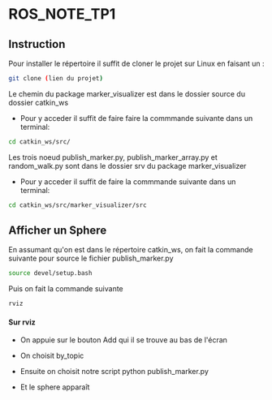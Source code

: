 # ROS_NOTE_TP1

## Instruction

Pour installer le répertoire il suffit de cloner le projet sur Linux en faisant un :

```sh
git clone (lien du projet)
```

Le chemin du package marker_visualizer est dans le dossier source du dossier catkin_ws

- Pour y acceder il suffit de faire faire la commmande suivante dans un terminal:
```sh
cd catkin_ws/src/
```

Les trois noeud publish_marker.py, publish_marker_array.py et random_walk.py  sont dans le dossier srv du package marker_visualizer

- Pour y acceder il suffit de faire la commmande suivante dans un terminal:
```sh
cd catkin_ws/src/marker_visualizer/src
```

## Afficher un Sphere

En assumant qu'on est dans le répertoire catkin_ws, on fait la commande suivante pour source le fichier publish_marker.py
```sh
source devel/setup.bash
```

Puis on fait la commande suivante
```sh
rviz
```
#### Sur rviz 

- On appuie sur le bouton Add qui il se trouve au bas de l'écran

- On choisit by_topic

- Ensuite on choisit notre script python publish_marker.py

- Et le sphere apparaît

